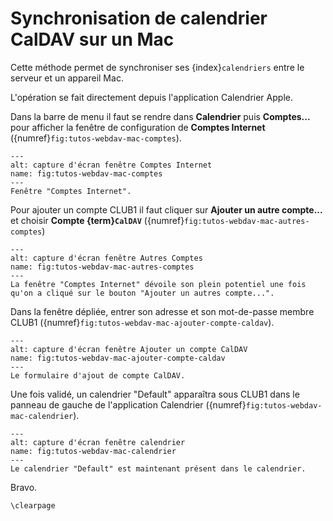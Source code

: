 Synchronisation de calendrier CalDAV sur un Mac
===============================================

Cette méthode permet de synchroniser ses {index}`calendriers` entre le serveur et un appareil Mac.

L'opération se fait directement depuis l'application Calendrier Apple.

Dans la barre de menu il faut se rendre dans **Calendrier**
puis **Comptes...** pour afficher la fenêtre de configuration de **Comptes Internet**
({numref}`fig:tutos-webdav-mac-comptes`).

```{figure} webdav-mac/0.png
---
alt: capture d'écran fenêtre Comptes Internet
name: fig:tutos-webdav-mac-comptes
---
Fenêtre "Comptes Internet".
```

Pour ajouter un compte CLUB1 il faut cliquer sur **Ajouter un autre compte...**
et choisir **Compte {term}`CalDAV`** ({numref}`fig:tutos-webdav-mac-autres-comptes`)

```{figure} webdav-mac/2.png
---
alt: capture d'écran fenêtre Autres Comptes
name: fig:tutos-webdav-mac-autres-comptes
---
La fenêtre "Comptes Internet" dévoile son plein potentiel une fois qu'on a cliqué sur le bouton "Ajouter un autres compte...".
```


Dans la fenêtre dépliée, entrer son adresse et son mot-de-passe membre CLUB1
({numref}`fig:tutos-webdav-mac-ajouter-compte-caldav`).

```{figure} webdav-mac/3.png
---
alt: capture d'écran fenêtre Ajouter un compte CalDAV
name: fig:tutos-webdav-mac-ajouter-compte-caldav
---
Le formulaire d'ajout de compte CalDAV.
```


Une fois validé, un calendrier "Default" apparaîtra sous CLUB1 dans le panneau de gauche de l'application Calendrier
({numref}`fig:tutos-webdav-mac-calendrier`).

```{figure} webdav-mac/5.png
---
alt: capture d'écran fenêtre calendrier
name: fig:tutos-webdav-mac-calendrier
---
Le calendrier "Default" est maintenant présent dans le calendrier.
```

Bravo.

```{raw} latex
\clearpage
```
